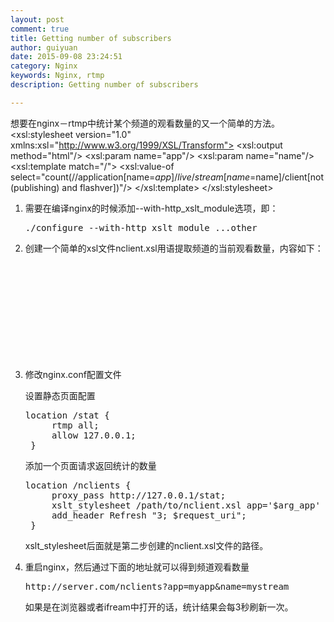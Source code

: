 ```yaml
---
layout: post
comment: true
title: Getting number of subscribers
author: guiyuan
date: 2015-09-08 23:24:51
category: Nginx
keywords: Nginx, rtmp
description: Getting number of subscribers

---
```


想要在nginx－rtmp中统计某个频道的观看数量的又一个简单的方法。
<xsl:stylesheet version="1.0" xmlns:xsl="http://www.w3.org/1999/XSL/Transform">	
<xsl:output method="html"/>
<xsl:param name="app"/>
<xsl:param name="name"/>
<xsl:template match="/">
    <xsl:value-of select="count(//application[name=$app]/live/stream[name=$name]/client[not(publishing) and flashver])"/>
</xsl:template>
</xsl:stylesheet>

1. 需要在编译nginx的时候添加--with-http_xslt_module选项，即：
	<pre>./configure --with-http_xslt_module ...other </pre>
	
2. 创建一个简单的xsl文件nclient.xsl用语提取频道的当前观看数量，内容如下：
	<pre><code><xsl:stylesheet version="1.0" xmlns:xsl="http://www.w3.org/1999/XSL/Transform">
	
	<xsl:output method="html" />
	<xsl:param name="app" />
	<xsl:param name="name" />
	<xsl:template match="/">
		<xsl:value-of select="count(//application[name=%app]/live/stream[name=$name]/client[not(publishing) and flashver])" />
	</xsl:template>
	
	</xsl:stylesheet>
	</code></pre>

3. 修改nginx.conf配置文件

	设置静态页面配置
	<pre>location /stat {
		rtmp all;
		allow 127.0.0.1;
	}</pre>	
	添加一个页面请求返回统计的数量
	<pre>location /nclients {
		proxy_pass http://127.0.0.1/stat;
		xslt_stylesheet /path/to/nclient.xsl app='$arg_app' name='$arg_name';
		add_header Refresh "3; $request_uri";
	}</pre>
	xslt_stylesheet后面就是第二步创建的nclient.xsl文件的路径。

4. 重启nginx，然后通过下面的地址就可以得到频道观看数量
	<pre>http://server.com/nclients?app=myapp&name=mystream</pre>
	如果是在浏览器或者ifream中打开的话，统计结果会每3秒刷新一次。

	
